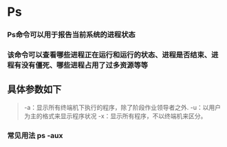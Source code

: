 # Ps



### Ps命令可以用于报告当前系统的进程状态

### 该命令可以查看哪些进程正在运行和运行的状态、进程是否结束、进程有没有僵死、哪些进程占用了过多资源等等

## 具体参数如下
>-a：显示所有终端机下执行的程序，除了阶段作业领导者之外.
>-u：以用户为主的格式来显示程序状况
>-x：显示所有程序，不以终端机来区分。

###  常见用法 ps -aux
